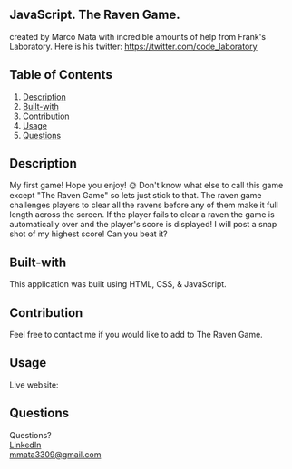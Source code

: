 ## JavaScript. The Raven Game.
created by Marco Mata with incredible amounts of help from Frank's Laboratory.
Here is his twitter: https://twitter.com/code_laboratory

## Table of Contents
1. [Description](#description)
2. [Built-with](#built-with)
3. [Contribution](#contribution)
4. [Usage](#usage)
5. [Questions](#questions)

## Description
My first game! Hope you enjoy! 🌞 Don't know what else to call this game except "The Raven Game" so lets just stick to that. The raven game challenges players to clear all the ravens before any of them make it full length across the screen. If the player fails to clear a raven the game is automatically over and the player's score is displayed! I will post a snap shot of my highest score! Can you beat it?

## Built-with
This application was built using HTML, CSS, & JavaScript.

## Contribution
Feel free to contact me if you would like to add to The Raven Game.

## Usage
Live website:

## Questions
Questions? <br /> 
<a href="https://www.linkedin.com/in/marco-mata-8165bb175/">LinkedIn</a><br />
mmata3309@gmail.com